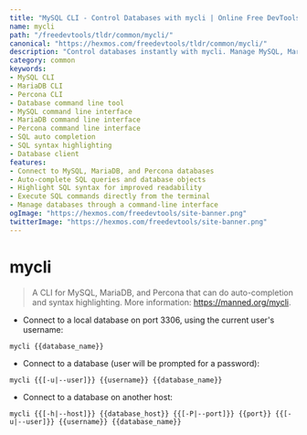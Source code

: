 ```yaml
---
title: "MySQL CLI - Control Databases with mycli | Online Free DevTools by Hexmos"
name: mycli
path: "/freedevtools/tldr/common/mycli/"
canonical: "https://hexmos.com/freedevtools/tldr/common/mycli/"
description: "Control databases instantly with mycli. Manage MySQL, MariaDB, and Percona databases through command line interface. Free online tool, no registration required."
category: common
keywords:
- MySQL CLI
- MariaDB CLI
- Percona CLI
- Database command line tool
- MySQL command line interface
- MariaDB command line interface
- Percona command line interface
- SQL auto completion
- SQL syntax highlighting
- Database client
features:
- Connect to MySQL, MariaDB, and Percona databases
- Auto-complete SQL queries and database objects
- Highlight SQL syntax for improved readability
- Execute SQL commands directly from the terminal
- Manage databases through a command-line interface
ogImage: "https://hexmos.com/freedevtools/site-banner.png"
twitterImage: "https://hexmos.com/freedevtools/site-banner.png"
---
```


# mycli

> A CLI for MySQL, MariaDB, and Percona that can do auto-completion and syntax highlighting.
> More information: <https://manned.org/mycli>.

- Connect to a local database on port 3306, using the current user's username:

`mycli {{database_name}}`

- Connect to a database (user will be prompted for a password):

`mycli {{[-u|--user]}} {{username}} {{database_name}}`

- Connect to a database on another host:

`mycli {{[-h|--host]}} {{database_host}} {{[-P|--port]}} {{port}} {{[-u|--user]}} {{username}} {{database_name}}`
